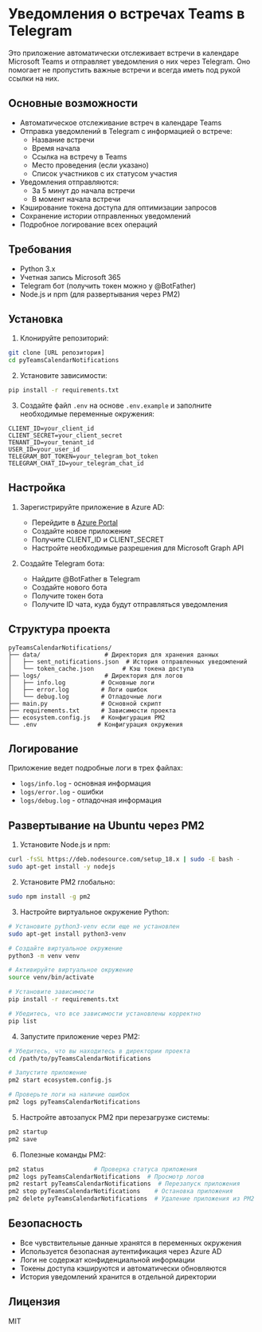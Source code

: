 # Уведомления о встречах Teams в Telegram

Это приложение автоматически отслеживает встречи в календаре Microsoft Teams и отправляет уведомления о них через Telegram. Оно помогает не пропустить важные встречи и всегда иметь под рукой ссылки на них.

## Основные возможности

- Автоматическое отслеживание встреч в календаре Teams
- Отправка уведомлений в Telegram с информацией о встрече:
  - Название встречи
  - Время начала
  - Ссылка на встречу в Teams
  - Место проведения (если указано)
  - Список участников с их статусом участия
- Уведомления отправляются:
  - За 5 минут до начала встречи
  - В момент начала встречи
- Кэширование токена доступа для оптимизации запросов
- Сохранение истории отправленных уведомлений
- Подробное логирование всех операций

## Требования

- Python 3.x
- Учетная запись Microsoft 365
- Telegram бот (получить токен можно у @BotFather)
- Node.js и npm (для развертывания через PM2)

## Установка

1. Клонируйте репозиторий:
```bash
git clone [URL репозитория]
cd pyTeamsCalendarNotifications
```

2. Установите зависимости:
```bash
pip install -r requirements.txt
```

3. Создайте файл `.env` на основе `.env.example` и заполните необходимые переменные окружения:
```
CLIENT_ID=your_client_id
CLIENT_SECRET=your_client_secret
TENANT_ID=your_tenant_id
USER_ID=your_user_id
TELEGRAM_BOT_TOKEN=your_telegram_bot_token
TELEGRAM_CHAT_ID=your_telegram_chat_id
```

## Настройка

1. Зарегистрируйте приложение в Azure AD:
   - Перейдите в [Azure Portal](https://portal.azure.com)
   - Создайте новое приложение
   - Получите CLIENT_ID и CLIENT_SECRET
   - Настройте необходимые разрешения для Microsoft Graph API

2. Создайте Telegram бота:
   - Найдите @BotFather в Telegram
   - Создайте нового бота
   - Получите токен бота
   - Получите ID чата, куда будут отправляться уведомления

## Структура проекта

```
pyTeamsCalendarNotifications/
├── data/                  # Директория для хранения данных
│   ├── sent_notifications.json  # История отправленных уведомлений
│   └── token_cache.json        # Кэш токена доступа
├── logs/                  # Директория для логов
│   ├── info.log          # Основные логи
│   ├── error.log         # Логи ошибок
│   └── debug.log         # Отладочные логи
├── main.py               # Основной скрипт
├── requirements.txt      # Зависимости проекта
├── ecosystem.config.js   # Конфигурация PM2
└── .env                 # Конфигурация окружения
```

## Логирование

Приложение ведет подробные логи в трех файлах:
- `logs/info.log` - основная информация
- `logs/error.log` - ошибки
- `logs/debug.log` - отладочная информация

## Развертывание на Ubuntu через PM2

1. Установите Node.js и npm:
```bash
curl -fsSL https://deb.nodesource.com/setup_18.x | sudo -E bash -
sudo apt-get install -y nodejs
```

2. Установите PM2 глобально:
```bash
sudo npm install -g pm2
```

3. Настройте виртуальное окружение Python:
```bash
# Установите python3-venv если еще не установлен
sudo apt-get install python3-venv

# Создайте виртуальное окружение
python3 -m venv venv

# Активируйте виртуальное окружение
source venv/bin/activate

# Установите зависимости
pip install -r requirements.txt

# Убедитесь, что все зависимости установлены корректно
pip list
```

4. Запустите приложение через PM2:
```bash
# Убедитесь, что вы находитесь в директории проекта
cd /path/to/pyTeamsCalendarNotifications

# Запустите приложение
pm2 start ecosystem.config.js

# Проверьте логи на наличие ошибок
pm2 logs pyTeamsCalendarNotifications
```

5. Настройте автозапуск PM2 при перезагрузке системы:
```bash
pm2 startup
pm2 save
```

6. Полезные команды PM2:
```bash
pm2 status              # Проверка статуса приложения
pm2 logs pyTeamsCalendarNotifications  # Просмотр логов
pm2 restart pyTeamsCalendarNotifications  # Перезапуск приложения
pm2 stop pyTeamsCalendarNotifications    # Остановка приложения
pm2 delete pyTeamsCalendarNotifications  # Удаление приложения из PM2
```

## Безопасность

- Все чувствительные данные хранятся в переменных окружения
- Используется безопасная аутентификация через Azure AD
- Логи не содержат конфиденциальной информации
- Токены доступа кэшируются и автоматически обновляются
- История уведомлений хранится в отдельной директории

## Лицензия

MIT
